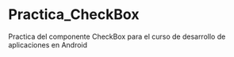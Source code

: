 # Practica_CheckBox
Practica del componente CheckBox para el curso de desarrollo de aplicaciones en Android
